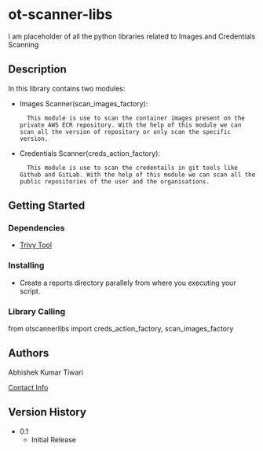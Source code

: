 # ot-scanner-libs
I am placeholder of all the python libraries related to Images and Credentials Scanning


## Description

In this library contains two modules:

* Images Scanner(scan_images_factory):

        This module is use to scan the container images present on the private AWS ECR repository. With the help of this module we can scan all the version of repository or only scan the specific version.

* Credentials Scanner(creds_action_factory):

        This module is use to scan the credentails in git tools like Github and GitLab. With the help of this module we can scan all the public repositories of the user and the organisations.
## Getting Started

### Dependencies

* [Trivy Tool](https://github.com/aquasecurity/trivy)

### Installing

* Create a reports directory parallely from where you executing your script.

### Library Calling
from otscannerlibs import   creds_action_factory, scan_images_factory


## Authors

Abhishek Kumar Tiwari

[Contact Info](https://github.com/AbktOps)

## Version History

* 0.1
    * Initial Release

